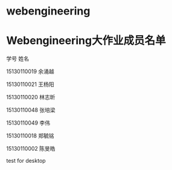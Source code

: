 # webengineering
# Webengineering大作业成员名单
学号		姓名

15130110019 余涌越

15130110021 王杨阳

15130110020 林志昕

15130110048 张培梁

15130110049 李伟

15130110018 郑毓铭

15130110002 陈旻皓

test for desktop